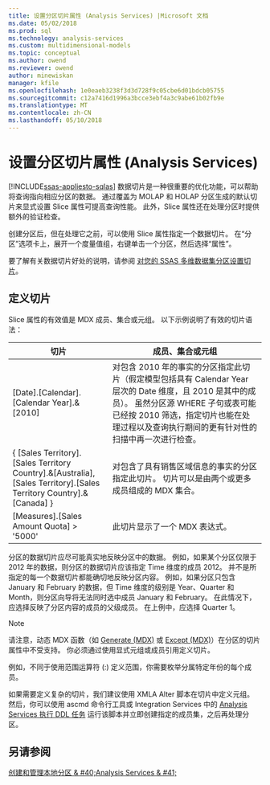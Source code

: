```yaml
---
title: 设置分区切片属性 (Analysis Services) |Microsoft 文档
ms.date: 05/02/2018
ms.prod: sql
ms.technology: analysis-services
ms.custom: multidimensional-models
ms.topic: conceptual
ms.author: owend
ms.reviewer: owend
author: minewiskan
manager: kfile
ms.openlocfilehash: 1e0eaeb3238f3d3d728f9c05cbe6d01bdcb05755
ms.sourcegitcommit: c12a7416d1996a3bcce3ebf4a3c9abe61b02fb9e
ms.translationtype: MT
ms.contentlocale: zh-CN
ms.lasthandoff: 05/10/2018
---
```

# <a name="set-the-partition-slice-property-analysis-services"></a>设置分区切片属性 (Analysis Services)
[!INCLUDE[ssas-appliesto-sqlas](../../includes/ssas-appliesto-sqlas.md)]
  数据切片是一种很重要的优化功能，可以帮助将查询指向相应分区的数据。 通过覆盖为 MOLAP 和 HOLAP 分区生成的默认切片来显式设置 Slice 属性可提高查询性能。 此外，Slice 属性还在处理分区时提供额外的验证检查。  
  
 创建分区后，但在处理它之前，可以使用 Slice 属性指定一个数据切片。 在“分区”选项卡上，展开一个度量值组，右键单击一个分区，然后选择“属性”。  
  
 要了解有关数据切片好处的说明，请参阅 [对您的 SSAS 多维数据集分区设置切片](http://go.microsoft.com/fwlink/?LinkId=317783)。  
  
## <a name="defining-a-slice"></a>定义切片  
 Slice 属性的有效值是 MDX 成员、集合或元组。 以下示例说明了有效的切片语法：  
  
|切片|成员、集合或元组|  
|-----------|--------------------------|  
|[Date].[Calendar].[Calendar Year].&[2010]|对包含 2010 年的事实的分区指定此切片（假定模型包括具有 Calendar Year 层次的 Date 维度，且 2010 是其中的成员）。 虽然分区源 WHERE 子句或表可能已经按 2010 筛选，指定切片也能在处理过程以及查询执行期间的更有针对性的扫描中再一次进行检查。|  
|{ [Sales Territory].[Sales Territory Country].&[Australia], [Sales Territory].[Sales Territory Country].&[Canada] }|对包含了具有销售区域信息的事实的分区指定此切片。 切片可以是由两个或更多成员组成的 MDX 集合。|  
|[Measures].[Sales Amount Quota] > '5000'|此切片显示了一个 MDX 表达式。|  
  
 分区的数据切片应尽可能真实地反映分区中的数据。 例如，如果某个分区仅限于 2012 年的数据，则分区的数据切片应该指定 Time 维度的成员 2012。 并不是所指定的每一个数据切片都能确切地反映分区内容。 例如，如果分区只包含 January 和 February 的数据，但 Time 维度的级别是 Year、Quarter 和 Month，则分区向导将无法同时选中成员 January 和 February。 在此情况下，应选择反映了分区内容的成员的父级成员。 在上例中，应选择 Quarter 1。  
  
> [!NOTE]  
>  请注意，动态 MDX 函数（如 [Generate (MDX)](../../mdx/generate-mdx.md) 或 [Except (MDX)](../../mdx/except-mdx-function.md)）在分区的切片属性中不受支持。 你必须通过使用显式元组或成员引用定义切片。  
>   
>  例如，不同于使用范围运算符 (:) 定义范围，你需要枚举分属特定年份的每个成员。  
>   
>  如果需要定义复杂的切片，我们建议使用 XMLA Alter 脚本在切片中定义元组。 然后，你可以使用 ascmd 命令行工具或 Integration Services 中的 [Analysis Services 执行 DDL 任务](../../integration-services/control-flow/analysis-services-execute-ddl-task.md) 运行该脚本并立即创建指定的成员集，之后再处理分区。  
  
## <a name="see-also"></a>另请参阅  
 [创建和管理本地分区 & #40;Analysis Services & #41;](../../analysis-services/multidimensional-models/create-and-manage-a-local-partition-analysis-services.md)  
  
  
